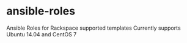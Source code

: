 # ansible-roles
Ansible Roles for Rackspace supported templates
Currently supports Ubuntu 14.04 and CentOS 7
